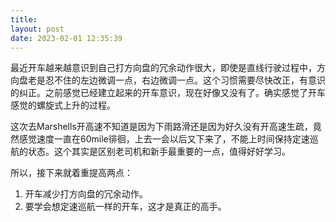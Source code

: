 ```yaml
---
title: 
layout: post
date: 2023-02-01 12:35:39
---
```


最近开车越来越意识到自己打方向盘的冗余动作很大，即使是直线行驶过程中，方向盘老是忍不住的左边微调一点，右边微调一点。这个习惯需要尽快改正，有意识的纠正。之前感觉已经建立起来的开车意识，现在好像又没有了。确实感觉了开车感觉的螺旋式上升的过程。

这次去Marshells开高速不知道是因为下雨路滑还是因为好久没有开高速生疏，竟然感觉速度一直在60mile徘徊，上去一会以后又下来了，不能上时间保持定速巡航的状态。这个其实是区别老司机和新手最重要的一点，值得好好学习。

所以，接下来就着重提高两点：

1. 开车减少打方向盘的冗余动作。
2. 要学会想定速巡航一样的开车，这才是真正的高手。



